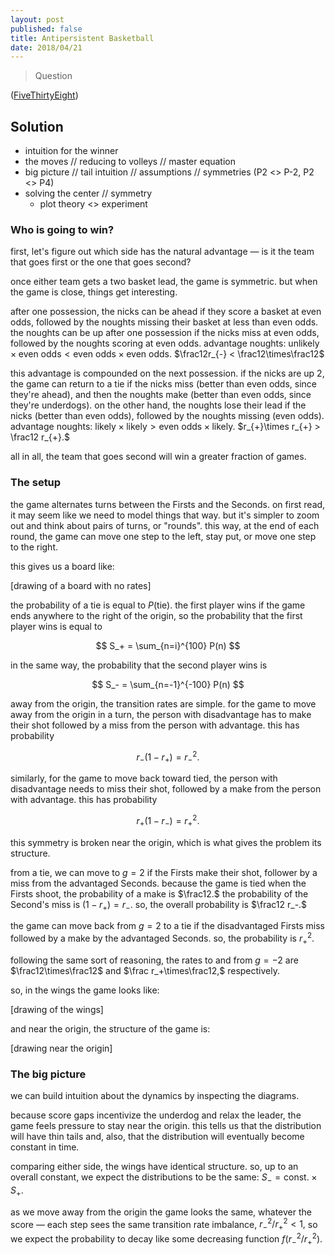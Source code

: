 ```yaml
---
layout: post
published: false
title: Antipersistent Basketball
date: 2018/04/21
---
```


>Question

<!--more-->

([FiveThirtyEight](URL))

## Solution

- intuition for the winner
- the moves // reducing to volleys // master equation
- big picture // tail intuition // assumptions // symmetries (P2 <> P-2, P2 <> P4)
- solving the center // symmetry
  - plot theory <> experiment

### Who is going to win?

first, let's figure out which side has the natural advantage — is it the team that goes first or the one that goes second? 

once either team gets a two basket lead, the game is symmetric. but when the game is close, things get interesting.

after one possession, the nicks can be ahead if they score a basket at even odds, followed by the noughts missing their basket at less than even odds. the noughts can be up after one possession if the nicks miss at even odds, followed by the noughts scoring at even odds. advantage noughts: $\text{unlikely}\times\text{even odds} < \text{even odds}\times\text{even odds}.$ $\frac12r_{-} < \frac12\times\frac12$

this advantage is compounded on the next possession. if the nicks are up 2, the game can return to a tie if the nicks miss (better than even odds, since they're ahead), and then the noughts make (better than even odds, since they're underdogs). on the other hand, the noughts lose their lead if the nicks (better than even odds), followed by the noughts missing (even odds). advantage noughts: $\text{likely}\times\text{likely} > \text{even odds}\times\text{likely}.$ $r_{+}\times r_{+} > \frac12 r_{+}.$

all in all, the team that goes second will win a greater fraction of games.

### The setup

the game alternates turns between the Firsts and the Seconds. on first read, it may seem like we need to model things that way. but it's simpler to zoom out and think about pairs of turns, or "rounds". this way, at the end of each round, the game can move one step to the left, stay put, or move one step to the right. 

this gives us a board like:

[drawing of a board with no rates]

the probability of a tie is equal to $P(\text{tie}).$ the first player wins if the game ends anywhere to the right of the origin, so the probability that the first player wins is equal to 

$$
  S_+ = \sum_{n=i}^{100} P(n)
$$

in the same way, the probability that the second player wins is 

$$
  S_- = \sum_{n=-1}^{-100} P(n)
$$

away from the origin, the transition rates are simple. for the game to move away from the origin in a turn, the person with disadvantage has to make their shot followed by a miss from the person with advantage. this has probability 

$$ 
  r_-(1-r_+) = r_-^2.
$$

similarly, for the game to move back toward tied, the person with disadvantage needs to miss their shot, followed by a make from the person with advantage. this has probability

$$
  r_+(1-r_-) = r_+^2.
$$

this symmetry is broken near the origin, which is what gives the problem its structure.

from a tie, we can move to $g = 2$ if the Firsts make their shot, follower by a miss from the advantaged Seconds. because the game is tied when the Firsts shoot, the probability of a make is $\frac12.$ the probability of the Second's miss is $(1-r_+) = r_-.$ so, the overall probability is $\frac12 r_-.$

the game can move back from $g = 2$ to a tie if the disadvantaged Firsts miss followed by a make by the advantaged Seconds. so, the probability is $r_+^2.$

following the same sort of reasoning, the rates to and from $g=-2$ are $\frac12\times\frac12$ and $\frac r_+\times\frac12,$ respectively.

so, in the wings the game looks like:

[drawing of the wings]

and near the origin, the structure of the game is:

[drawing near the origin]

### The big picture

we can build intuition about the dynamics by inspecting the diagrams. 

because score gaps incentivize the underdog and relax the leader, the game feels pressure to stay near the origin. this tells us that the distribution will have thin tails and, also, that the distribution will eventually become constant in time. 

comparing either side, the wings have identical structure. so, up to an overall constant, we expect the distributions to be the same: $S_- = \text{const.} \times S_+.$

as we move away from the origin the game looks the same, whatever the score — each step sees the same transition rate imbalance, $r_-^2/r_+^2 < 1,$ so we expect the probability to decay like some decreasing function $f(r_-^2/r_+^2).$





<br>
